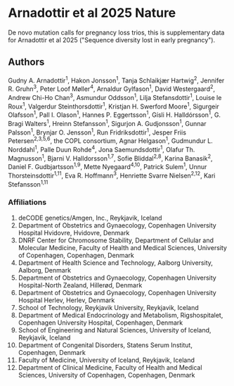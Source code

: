 # Arnadottir et al 2025 Nature

De novo mutation calls for pregnancy loss trios, this is supplementary data for Arnadottir et al 2025 ("Sequence diversity lost in early pregnancy").

## Authors
Gudny A. Arnadottir<sup>1</sup>, 
Hakon Jonsson<sup>1</sup>, 
Tanja Schlaikjær Hartwig<sup>2</sup>, 
Jennifer R. Gruhn<sup>3</sup>, 
Peter Loof Møller<sup>4</sup>, 
Arnaldur Gylfason<sup>1</sup>, 
David Westergaard<sup>2</sup>,
Andrew Chi-Ho Chan<sup>3</sup>, 
Asmundur Oddsson<sup>1</sup>, 
Lilja Stefansdottir<sup>1</sup>, 
Louise le Roux<sup>1</sup>, 
Valgerdur Steinthorsdottir<sup>1</sup>, 
Kristjan H. Swerford Moore<sup>1</sup>, 
Sigurgeir Olafsson<sup>1</sup>, 
Pall I. Olason<sup>1</sup>, 
Hannes P. Eggertsson<sup>1</sup>, 
Gísli H. Halldórsson<sup>1</sup>, 
G. Bragi Walters<sup>1</sup>, 
Hreinn Stefansson<sup>1</sup>, 
Sigurjon A. Gudjonsson<sup>1</sup>, 
Gunnar Palsson<sup>1</sup>, 
Brynjar O. Jensson<sup>1</sup>, 
Run Fridriksdottir<sup>1</sup>, 
Jesper Friis Petersen<sup>2,3,5,6</sup>, 
the COPL consortium, 
Agnar Helgason<sup>1</sup>, 
Gudmundur L. Norddahl<sup>1</sup>, 
Palle Duun Rohde<sup>4</sup>, 
Jona Saemundsdottir<sup>1</sup>, 
Olafur Th. Magnusson<sup>1</sup>, 
Bjarni V. Halldorsson<sup>1,7</sup>, 
Sofie Bliddal<sup>2,8</sup>, 
Karina Banasik<sup>2</sup>, 
Daniel F. Gudbjartsson<sup>1,9</sup>, 
Mette Nyegaard<sup>4,10</sup>, 
Patrick Sulem<sup>1</sup>, 
Unnur Thorsteinsdottir<sup>1,11</sup>, 
Eva R. Hoffmann<sup>3</sup>, 
Henriette Svarre Nielsen<sup>2,12</sup>, 
Kari Stefansson<sup>1,11</sup>

### Affiliations

1. deCODE genetics/Amgen, Inc., Reykjavik, Iceland	
2. Department of Obstetrics and Gynaecology, Copenhagen University Hospital Hvidovre, Hvidovre, Denmark
3. DNRF Center for Chromosome Stability, Department of Cellular and Molecular Medicine, Faculty of Health and Medical Sciences, University of Copenhagen, Copenhagen, Denmark
4. Department of Health Science and Technology, Aalborg University, Aalborg, Denmark
5. Department of Obstetrics and Gynaecology, Copenhagen University Hospital-North Zealand, Hillerød, Denmark
6. Department of Obstetrics and Gynaecology, Copenhagen University Hospital Herlev, Herlev, Denmark
7. School of Technology, Reykjavik University, Reykjavik, Iceland
8. Department of Medical Endocrinology and Metabolism, Rigshospitalet, Copenhagen University Hospital, Copenhagen, Denmark
9. School of Engineering and Natural Sciences, University of Iceland, Reykjavik, Iceland
10. Department of Congenital Disorders, Statens Serum Institut, Copenhagen, Denmark
11. Faculty of Medicine, University of Iceland, Reykjavik, Iceland
12. Department of Clinical Medicine, Faculty of Health and Medical Sciences, University of Copenhagen, Copenhagen, Denmark
